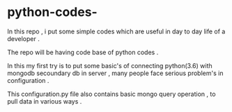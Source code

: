 # python-codes-
In this repo  , i put some simple  codes  which are  useful   in day to day  life  of a  developer  .

The repo  will  be having  code base  of python codes .


In this  my  first  try  is  to  put  some  basic's of connecting  python(3.6)  with  mongodb secoundary db  in server , many people face serious problem's in configuration .



This  configuration.py  file  also  contains  basic  mongo  query operation , to pull data  in various  ways . 


